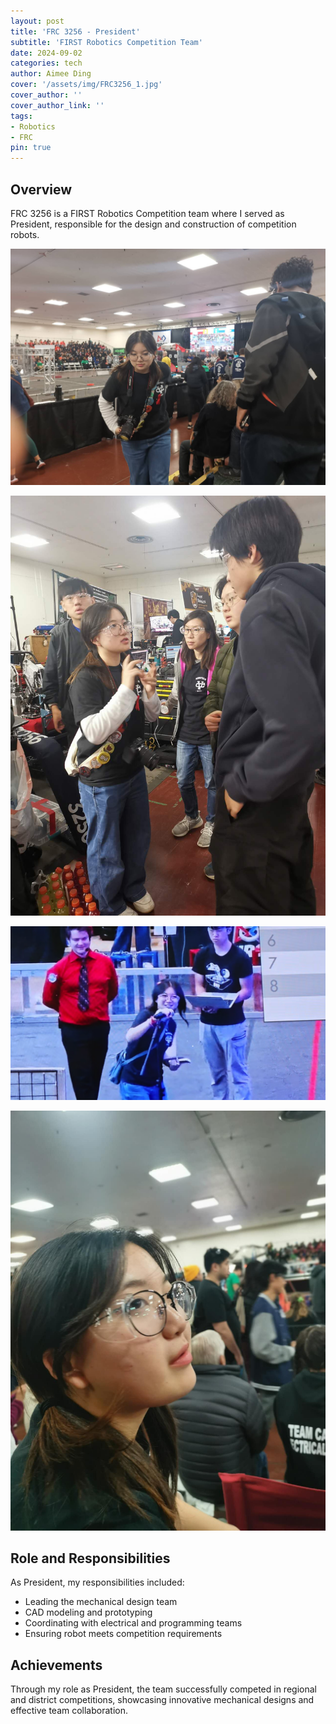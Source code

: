 ```yaml
---
layout: post
title: 'FRC 3256 - President'
subtitle: 'FIRST Robotics Competition Team'
date: 2024-09-02
categories: tech
author: Aimee Ding
cover: '/assets/img/FRC3256_1.jpg'
cover_author: ''
cover_author_link: ''
tags: 
- Robotics
- FRC
pin: true
---
```


## Overview 

FRC 3256 is a FIRST Robotics Competition team where I served as President, responsible for the design and construction of competition robots.

![FRC 3256 Team](/assets/img/FRC3256_1.jpg)

![FRC 3256](/assets/img/FRC3256_2.jpg)

![FRC 3256](/assets/img/FRC3256_3.jpg)

![FRC 3256](/assets/img/FRC3256_4.jpg)


## Role and Responsibilities

As President, my responsibilities included:
- Leading the mechanical design team
- CAD modeling and prototyping
- Coordinating with electrical and programming teams
- Ensuring robot meets competition requirements

## Achievements

Through my role as President, the team successfully competed in regional and district competitions, showcasing innovative mechanical designs and effective team collaboration.


